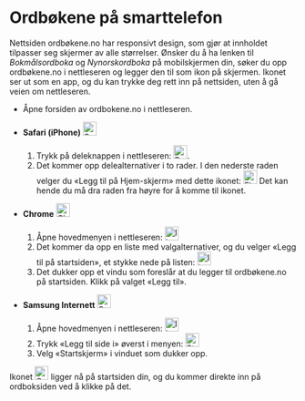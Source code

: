 # Ordbøkene på smarttelefon
Nettsiden ordbøkene.no har responsivt design, som gjør at innholdet tilpasser seg skjermer av alle størrelser. Ønsker du å ha lenken til _Bokmålsordboka_ og _Nynorskordboka_ på mobilskjermen din, søker du opp ordbøkene.no i nettleseren og legger den til som ikon på skjermen. Ikonet ser ut som en app, og du kan trykke deg rett inn på nettsiden, uten å gå veien om nettleseren.


*   Åpne forsiden av ordbokene.no i nettleseren.
*   **Safari (iPhone)**&nbsp;<img alt="Safari logo" style="display:inline" src="https://api.iconify.design/logos:safari.svg" width="24" height="24">
    1. Trykk på deleknappen i nettleseren: <img style="display:inline" alt="Dele-ikon" src="https://api.iconify.design/material-symbols:ios-share-rounded.svg" width="24" height="24">.
    2. Det kommer opp delealternativer i to rader. I den nederste raden velger du «Legg til på Hjem-skjerm» med dette ikonet: <img alt="Firkanta ikon med plusstegn" src="https://api.iconify.design/material-symbols:add-box-rounded.svg" style="display:inline" width="24" height="24"> Det kan hende du må dra raden fra høyre for å komme til ikonet.


*   **Chrome**&nbsp;<img alt="Chrome logo" style="display:inline" src="https://api.iconify.design/logos:chrome.svg" width="24" height="24">
    1. Åpne hovedmenyen i nettleseren: <img alt="Ikon med tre loddrette prikker" src="https://api.iconify.design/bi:three-dots-vertical.svg" style="display:inline" width="24" height="24">
    2. Det kommer da opp en liste med valgalternativer, og du velger «Legg til på startsiden», et stykke nede på listen: <img alt="Ikon med pil og mobilskjerm" src="https://api.iconify.design/material-symbols:add-to-home-screen.svg" style="display:inline" width="24" height="24">
    3. Det dukker opp et vindu som foreslår at du legger til ordbøkene.no på startsiden. Klikk på valget «Legg til».

*   **Samsung Internett**&nbsp;<img style="background-color: white; display:inline" alt="Samsung-nettleser, logo" src="https://api.iconify.design/arcticons:samsung-browser.svg" width="24" height="24">
    1. Åpne hovedmenyen i nettleseren: <img style="display:inline" alt="Ikon med tre vannrette streker" src="https://api.iconify.design/system-uicons:menu-hamburger.svg" width="24" height="24">
    2. Trykk «Legg til side i» øverst i menyen: <img style="display:inline" alt="Stort plusstegn, ikon" src="https://api.iconify.design/bi:plus-lg.svg" width="24" height="24">
    3. Velg «Startskjerm» i vinduet som dukker opp.

Ikonet <img style="display:inline" alt="Ordbokene, ikon" src="/favicon.ico" width="24" height="24"> ligger nå på startsiden din, og du kommer direkte inn på ordboksiden ved å klikke på det. 
